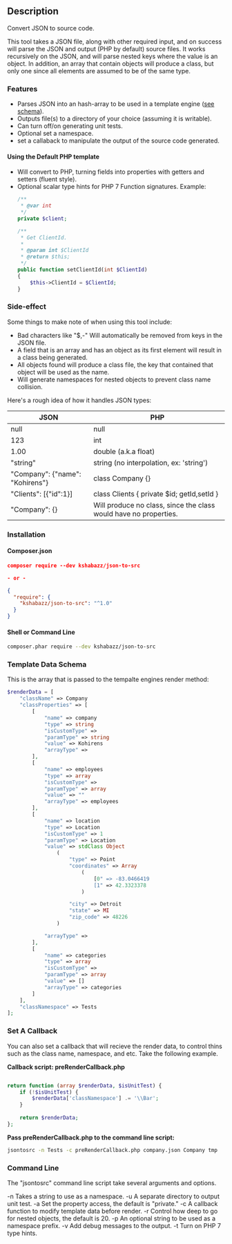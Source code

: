 ## Description
Convert JSON to source code.

This tool takes a JSON file, along with other required input, and on success
will parse the JSON and output (PHP by default) source files. It works
recursively on the JSON, and will parse nested keys where the value is an 
object. In addition, an array that contain objects will produce a class, but
only one since all elements are assumed to be of the same type.

### Features
* Parses JSON into an hash-array to be used in a template engine ([see schema](#template-data-schema)). 
* Outputs file(s) to a directory of your choice (assuming it is writable).
* Can turn off/on generating unit tests.
* Optional set a namespace.
* set a callaback to manipulate the output of the source code generated.

#### Using the Default PHP template
* Will convert to PHP, turning fields into
  properties with getters and setters (fluent style).
* Optional scalar type hints for PHP 7 Function signatures.
Example:
  ```php
  /**
   * @var int
   */
  private $client;

  /**
   * Get ClientId.
   *
   * @param int $ClientId
   * @return $this;
   */
  public function setClientId(int $ClientId)
  {
      $this->ClientId = $ClientId; 
  }
  ```

### Side-effect

Some things to make note of when using this tool include:
* Bad characters like "$,-" Will automatically be removed from keys in the JSON file.
* A field that is an array and has an object as its first element will result in
  a class being generated.
* All objects found will produce a class file, the key that contained that object will be used as the name.
* Will generate namespaces for nested objects to prevent class name collision.

Here's a rough idea of how it handles JSON types: 

JSON | PHP
---- | ---
null | null
123 | int
1.00 | double (a.k.a float)
"string" | string (no interpolation, ex: 'string')
"Company": {"name": "Kohirens"} | class Company {}
"Clients": [{"id":1}] | class Clients { private $id; getId,setId }
"Company": {} | Will produce no class, since the class would have no properties.

### Installation

#### Composer.json
```json
composer require --dev kshabazz/json-to-src

- or -

{
  "require": {
    "kshabazz/json-to-src": "^1.0"
  }
}
```

#### Shell or Command Line
```bash
composer.phar require --dev kshabazz/json-to-src
```

### Template Data Schema
This is the array that is passed to the tempalte engines render method:
```php
$renderData = [
    "className" => Company
    "classProperties" => [
        [
            "name" => company
            "type" => string
            "isCustomType" => 
            "paramType" => string
            "value" => Kohirens
            "arrayType" => 
        ],
        [
            "name" => employees
            "type" => array
            "isCustomType" => 
            "paramType" => array
            "value" => ""
            "arrayType" => employees
        ],
        [
            "name" => location
            "type" => Location
            "isCustomType" => 1
            "paramType" => Location
            "value" => stdClass Object
                (
                    "type" => Point
                    "coordinates" => Array
                        (
                            [0" => -83.0466419
                            [1" => 42.3323378
                        )

                    "city" => Detroit
                    "state" => MI
                    "zip_code" => 48226
                )

            "arrayType" => 
        ],
        [
            "name" => categories
            "type" => array
            "isCustomType" => 
            "paramType" => array
            "value" => []
            "arrayType" => categories
        ]
    ],
    "classNamespace" => Tests
];
```

### Set A Callback

You can also set a callback that will recieve the render data, to control thins
such as the class name, namespace, and etc. Take the following example.

**Callback script: preRenderCallback.php**
```php

return function (array $renderData, $isUnitTest) {
    if (!$isUnitTest) {
        $renderData['classNamespace'] .= '\\Bar';
    }
    
    return $renderData;
};
```

**Pass preRenderCallback.php to the command line script:**
```bash
jsontosrc -n Tests -c preRenderCallback.php company.json Company tmp
```


### Command Line

The "jsontosrc" command line script take several arguments and options.

-n Takes a string to use as a namespace.
-u A separate directory to output unit test.
-a Set the property access, the default is "private."
-c A callback function to modify template data before render.
-r Control how deep to go for nested objects, the default is 20.
-p An optional string to be used as a namespace prefix.
-v Add debug messages to the output.
-t Turn on PHP 7 type hints.